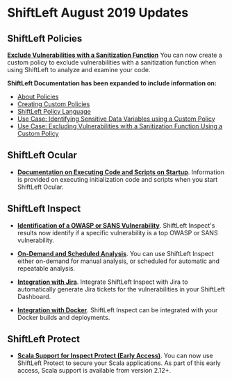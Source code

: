 # ShiftLeft August 2019 Updates

## ShiftLeft Policies

**[Exclude Vulnerabilities with a Sanitization Function](../policies/policy-sanitization-function.md)** You can now create a custom policy to exclude vulnerabilities with a sanitization function when using ShiftLeft to analyze and examine your code. 

**ShiftLeft Documentation has been expanded to include information on:**
   * [About Policies](../policies/about-policy.md)
   * [Creating Custom Policies](../policies/custom-policy.md)
   * [ShiftLeft Policy Language](../policies/policy-language.md)
   * [Use Case: Identifying Sensitive Data Variables using a Custom Policy](../policies/policy-sensitive-data.md)
   * [Use Case: Excluding Vulnerabilities with a Sanitization Function Using a Custom Policy](../policies/policy-sanitization-function.md)
  
## ShiftLeft Ocular

* **[Documentation on Executing Code and Scripts on Startup](../using-ocular/configure-extend/execute-code.md)**. Information is provided on executing initialization code and scripts when you start ShiftLeft Ocular.

## ShiftLeft Inspect

* **[Identification of a OWASP or SANS Vulnerability](../using-inspect-protect/using-dashboard/view-results.md#identifying-and-getting-additional-information-on-top-owasp-and-sans-vulnerabilities)**. ShiftLeft Inspect's results now identify if a specific vulnerability is a top OWASP or SANS vulnerability.

* **[On-Demand and Scheduled Analysis](../using-inspect-protect/inspect/analyzing-applications.md)**. You can use ShiftLeft Inspect either on-demand for manual analysis, or scheduled for automatic and repeatable analysis.

* **[Integration with Jira](../using-inspect-protect/integrating-with-shiftleft/jira-integration.md)**. Integrate ShiftLeft Inspect with Jira to automatically generate Jira tickets for the vulnerabilities in your ShiftLeft Dashboard. 

* **[Integration with Docker](../using-inspect-protect/integrating-with-shiftleft/integrating-docker.md)**. ShiftLeft Inspect can be integrated with your Docker builds and deployments.

## ShiftLeft Protect

* **[Scala Support for Inspect Protect (Early Access)](../languages/scala.md#shiftleft-protect-for-scala)**. You can now use ShiftLeft Protect to secure your Scala applications. As part of this early access, Scala support is available from version 2.12+.
